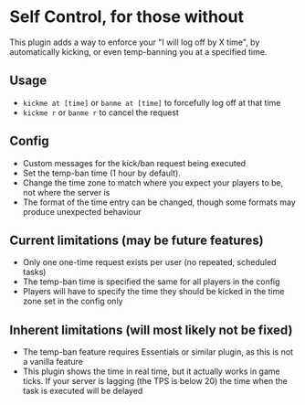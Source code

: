 # Self Control, for those without
This plugin adds a way to enforce your "I will log off by X time", by automatically kicking, or even temp-banning you at a specified time.

## Usage
- `kickme at [time]` or `banme at [time]` to forcefully log off at that time
- `kickme r` or `banme r` to cancel the request

## Config
- Custom messages for the kick/ban request being executed
- Set the temp-ban time (1 hour by default).
- Change the time zone to match where you expect your players to be, not where the server is
- The format of the time entry can be changed, though some formats may produce unexpected behaviour

## Current limitations (may be future features)
- Only one one-time request exists per user (no repeated, scheduled tasks)
- The temp-ban time is specified the same for all players in the config
- Players will have to specify the time they should be kicked in the time zone set in the config only

## Inherent limitations (will most likely not be fixed)
- The temp-ban feature requires Essentials or similar plugin, as this is not a vanilla feature
- This plugin shows the time in real time, but it actually works in game ticks. If your server is lagging (the TPS is below 20) the time when the task is executed will be delayed
